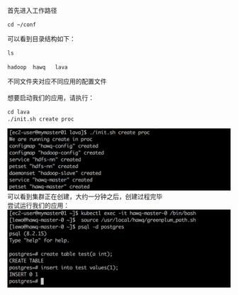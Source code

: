 ---
---

首先进入工作路径

	cd ~/conf
	
可以看到目录结构如下：

	ls
	
	hadoop  hawq   lava
	
不同文件夹对应不同应用的配置文件
<br><br>想要启动我们的应用，请执行：

	cd lava
	./init.sh create proc
	
![14](/images/docs/14.png)
<br>可以看到集群正在创建，大约一分钟之后，创建过程完毕
<br>尝试运行我们的应用：
![15](/images/docs/15.png)